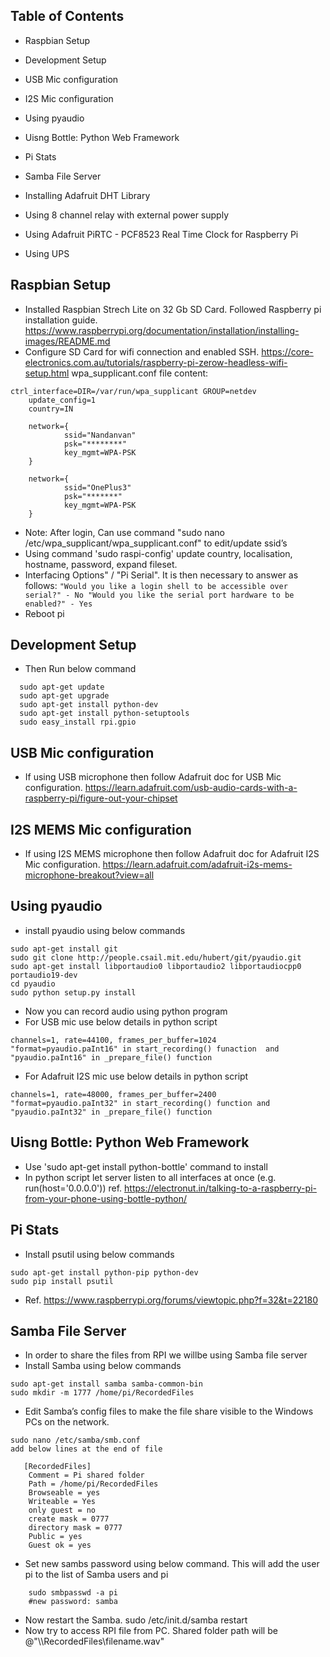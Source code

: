 ## Table of Contents
- Raspbian Setup
- Development Setup
- USB Mic configuration
- I2S Mic configuration
- Using pyaudio
- Uisng Bottle: Python Web Framework
- Pi Stats
- Samba File Server

- Installing Adafruit DHT Library

- Using 8 channel relay with external power supply
- Using Adafruit PiRTC - PCF8523 Real Time Clock for Raspberry Pi
- Using UPS

## Raspbian Setup
- Installed Raspbian Strech Lite on 32 Gb SD Card. Followed Raspberry pi installation guide.       https://www.raspberrypi.org/documentation/installation/installing-images/README.md
- Configure SD Card for wifi connection and enabled SSH. https://core-electronics.com.au/tutorials/raspberry-pi-zerow-headless-wifi-setup.html
wpa_supplicant.conf file content:
```
ctrl_interface=DIR=/var/run/wpa_supplicant GROUP=netdev
    update_config=1
    country=IN

    network={
            ssid="Nandanvan"
            psk="********"
            key_mgmt=WPA-PSK
    }

    network={
            ssid="OnePlus3"
            psk="*******"
            key_mgmt=WPA-PSK
    }
```
- Note: After login, Can use command "sudo nano /etc/wpa_supplicant/wpa_supplicant.conf" to edit/update ssid’s
- Using command 'sudo raspi-config' update country, localisation, hostname, password, expand fileset.
- Interfacing Options" / "Pi Serial". It is then necessary to answer as follows:
       ```
   		 "Would you like a login shell to be accessible over serial?" - No
   		 "Would you like the serial port hardware to be enabled?" - Yes
       ```
- Reboot pi

## Development Setup
- Then Run below command
```
  sudo apt-get update
  sudo apt-get upgrade
  sudo apt-get install python-dev
  sudo apt-get install python-setuptools
  sudo easy_install rpi.gpio
```

## USB Mic configuration
- If using USB microphone then follow Adafruit doc for USB Mic configuration. https://learn.adafruit.com/usb-audio-cards-with-a-raspberry-pi/figure-out-your-chipset

## I2S MEMS Mic configuration
- If using I2S MEMS microphone then follow Adafruit doc for Adafruit I2S Mic configuration. https://learn.adafruit.com/adafruit-i2s-mems-microphone-breakout?view=all

## Using pyaudio
- install pyaudio using below commands
```
sudo apt-get install git
sudo git clone http://people.csail.mit.edu/hubert/git/pyaudio.git
sudo apt-get install libportaudio0 libportaudio2 libportaudiocpp0 portaudio19-dev
cd pyaudio
sudo python setup.py install
```
- Now you can record audio using python program
- For USB mic use below details in python script
```
channels=1, rate=44100, frames_per_buffer=1024
"format=pyaudio.paInt16" in start_recording() funaction  and "pyaudio.paInt16" in _prepare_file() function
```
- For Adafruit I2S mic use below details in python script
```
channels=1, rate=48000, frames_per_buffer=2400
"format=pyaudio.paInt32" in start_recording() function and "pyaudio.paInt32" in _prepare_file() function
```
## Uisng Bottle: Python Web Framework
- Use 'sudo apt-get install python-bottle' command to install 
- In python script let server listen to all interfaces at once (e.g. run(host='0.0.0.0'))
  ref. https://electronut.in/talking-to-a-raspberry-pi-from-your-phone-using-bottle-python/
  
## Pi Stats
- Install psutil using below commands
```
sudo apt-get install python-pip python-dev
sudo pip install psutil
```
- Ref. https://www.raspberrypi.org/forums/viewtopic.php?f=32&t=22180

## Samba File Server
- In order to share the files from RPI we willbe using Samba file server
- Install Samba using below commands
```
sudo apt-get install samba samba-common-bin
sudo mkdir -m 1777 /home/pi/RecordedFiles
```
- Edit Samba’s config files to make the file share visible to the Windows PCs on the network.
```
sudo nano /etc/samba/smb.conf
add below lines at the end of file
   
   [RecordedFiles]
    Comment = Pi shared folder
    Path = /home/pi/RecordedFiles
    Browseable = yes
    Writeable = Yes
    only guest = no
    create mask = 0777
    directory mask = 0777
    Public = yes
    Guest ok = yes
```
- Set new sambs password using below command. This will add the user pi to the list of Samba users and pi
```
    sudo smbpasswd -a pi
    #new password: samba
```
- Now restart the Samba. sudo /etc/init.d/samba restart
- Now try to access RPI file from PC. Shared folder path will be @"\\<ip address>\RecordedFiles\filename.wav"
